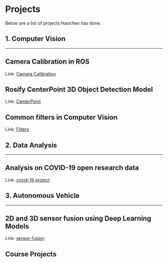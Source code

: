 # Projects
Below are a list of projects Haochen has done.

## 1. Computer Vision
---
Camera Calibration in ROS
----
Link: [Camera Calibration](https://vilktor370.github.io/haochen.github.io/projects/sensor_calibration.html)


Rosify CenterPoint 3D Object Detection Model
----
Link: [CenterPoint](https://vilktor370.github.io/haochen.github.io/projects/centerpoint.html)


Common filters in Computer Vision
----
Link: [Filters](https://vilktor370.github.io/haochen.github.io/projects/filters.html)

## 2. Data Analysis
---


Analysis on COVID-19 open research data
----
Link: [covid-19 project](https://vilktor370.github.io/haochen.github.io/projects/covid19.html)


## 3. Autonomous Vehicle
---

2D and 3D sensor fusion using Deep Learning Models
----
Link: [sensor fusion](https://vilktor370.github.io/haochen.github.io/projects/covid19.html)
## Course Projects
